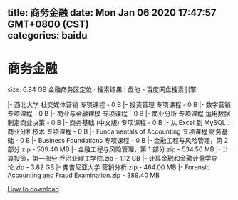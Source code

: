 
title: 商务金融
date: Mon Jan 06 2020 17:47:57 GMT+0800 (CST)    
categories: baidu
---

# 商务金融
size: 6.84 GB
 金融商务区定位 · 搜索结果 | 盘他 - 百度网盘搜索引擎
 
|- 西北大学 社交媒体营销 专项课程 - 0 B
|- 投资管理 专项课程 - 0 B
|- 数字营销 专项课程 - 0 B
|- 商业与金融建模 专项课程 - 0 B
|- 商业分析 专项课程 运用数据制定商业决策 - 0 B
|- 商务基础 (中文版) 专项课程 - 0 B
|- 从 Excel 到 MySQL：商业分析技术 专项课程 - 0 B
|- Fundamentals of Accounting 专项课程 财务基础 - 0 B
|- Business Foundations 专项课程 - 0 B
|- 金融工程与风险管理，第 2 部分.zip - 509.40 MB
|- 金融工程与风险管理，第 1 部分.zip - 534.50 MB
|- 计算投资，第一部分 乔治亚理工学院.zip - 1.12 GB
|- 计算金融和金融计量学导论.zip - 3.82 GB
|- 弗吉尼亚大学 营销分析.zip - 464.00 MB
|- Forensic Accounting and Fraud Examination.zip - 389.40 MB

[How to download](https://bpcam.bemobtrk.com/go/2ceec3aa-1ca2-46d6-b9ff-aaa5c184517c?jno=2913)